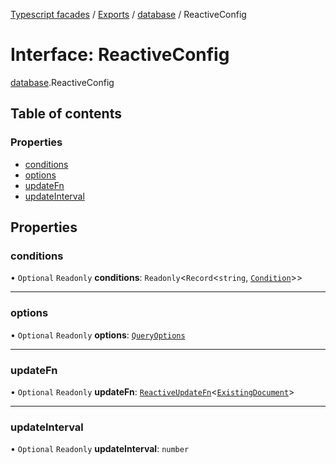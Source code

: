 [Typescript facades](../index.md) / [Exports](../modules.md) / [database](../modules/database.md) / ReactiveConfig

# Interface: ReactiveConfig

[database](../modules/database.md).ReactiveConfig

## Table of contents

### Properties

- [conditions](database.ReactiveConfig.md#conditions)
- [options](database.ReactiveConfig.md#options)
- [updateFn](database.ReactiveConfig.md#updatefn)
- [updateInterval](database.ReactiveConfig.md#updateinterval)

## Properties

### conditions

• `Optional` `Readonly` **conditions**: `Readonly`<`Record`<`string`, [`Condition`](database.Condition.md)\>\>

___

### options

• `Optional` `Readonly` **options**: [`QueryOptions`](database.QueryOptions.md)

___

### updateFn

• `Optional` `Readonly` **updateFn**: [`ReactiveUpdateFn`](database.ReactiveUpdateFn.md)<[`ExistingDocument`](database.ExistingDocument.md)\>

___

### updateInterval

• `Optional` `Readonly` **updateInterval**: `number`
